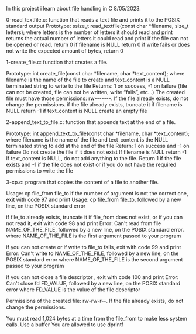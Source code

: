 In this project i learn about file handling in C 8/05/2023.

0-read_textfile.c: function that reads a text file and prints it to the POSIX
standard output
Prototype: ssize_t read_textfile(const char *filename, size_t letters);
where letters is the number of letters it should read and print
returns the actual number of letters it could read and print
if the file can not be opened or read, return 0
if filename is NULL return 0
if write fails or does not write the expected amount of bytes, return 0

1-create_file.c: function that creates a file.

Prototype: int create_file(const char *filename, char *text_content);
where filename is the name of the file to create and text_content is a NULL
terminated string to write to the file
Returns: 1 on success, -1 on failure (file can not be created, file can not be
written, write “fails”, etc…)
The created file must have those permissions: rw-------. If the file already
exists, do not change the permissions.
if the file already exists, truncate it
if filename is NULL return -1
if text_content is NULL create an empty file

2-append_text_to_file.c: function that appends text at the end of a file.

Prototype: int append_text_to_file(const char *filename, char *text_content);
where filename is the name of the file and text_content is the NULL terminated
string to add at the end of the file
Return: 1 on success and -1 on failure
Do not create the file if it does not exist
If filename is NULL return -1
If text_content is NULL, do not add anything to the file. Return 1 if the file
exists and -1 if the file does not exist or if you do not have the required
permissions to write the file

3-cp.c: program that copies the content of a file to another file.

Usage: cp file_from file_to
if the number of argument is not the correct one, exit with code 97 and print
Usage: cp file_from file_to, followed by a new line, on the POSIX standard error

if file_to already exists, truncate it
if file_from does not exist, or if you can not read it, exit with code 98 and
print Error: Can't read from file NAME_OF_THE_FILE, followed by a new line, on
the POSIX standard error.
where NAME_OF_THE_FILE is the first argument passed to your program

if you can not create or if write to file_to fails, exit with code 99 and print
Error: Can't write to NAME_OF_THE_FILE, followed by a new line, on the POSIX
standard error
where NAME_OF_THE_FILE is the second argument passed to your program

if you can not close a file descriptor , exit with code 100 and print Error:
Can't close fd FD_VALUE, followed by a new line, on the POSIX standard error
where FD_VALUE is the value of the file descriptor

Permissions of the created file: rw-rw-r--. If the file already exists, do not
change the permissions.

You must read 1,024 bytes at a time from the file_from to make less system
calls. Use a buffer
You are allowed to use dprintf